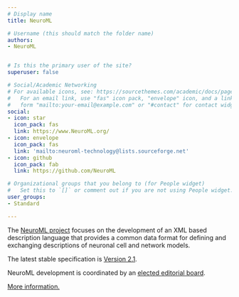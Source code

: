 ```yaml
---
# Display name
title: NeuroML

# Username (this should match the folder name)
authors:
- NeuroML


# Is this the primary user of the site?
superuser: false

# Social/Academic Networking
# For available icons, see: https://sourcethemes.com/academic/docs/page-builder/#icons
#   For an email link, use "fas" icon pack, "envelope" icon, and a link in the
#   form "mailto:your-email@example.com" or "#contact" for contact widget.
social:
- icon: star
  icon_pack: fas
  link: https://www.NeuroML.org/
- icon: envelope
  icon_pack: fas
  link: 'mailto:neuroml-technology@lists.sourceforge.net'
- icon: github
  icon_pack: fab
  link: https://github.com/NeuroML

# Organizational groups that you belong to (for People widget)
#   Set this to `[]` or comment out if you are not using People widget.
user_groups:
- Standard

---
```


 The <a rel="nofollow" class="external text" href="http://neuroml.org">NeuroML project</a> focuses on the development of an XML based description language that provides a common data format for defining and exchanging descriptions of neuronal cell and network models.

The latest stable specification is <a rel="nofollow" class="external text" href="https://docs.neuroml.org/Userdocs/NeuroMLv2.html">Version 2.1</a>.

NeuroML development is coordinated by an <a rel="nofollow" class="external text" href="https://docs.neuroml.org/NeuroMLOrg/Board.html">elected editorial board</a>.

<a rel="nofollow" class="external text" href="https://docs.neuroml.org">More information.</a>
